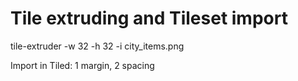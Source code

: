 # Tile extruding and Tileset import

tile-extruder -w 32 -h 32 -i city_items.png

Import in Tiled: 1 margin, 2 spacing
